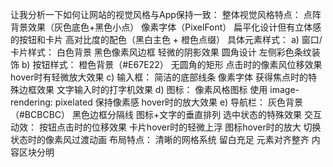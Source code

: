 让我分析一下如何让网站的视觉风格与App保持一致：
整体视觉风格特点：
点阵背景效果（灰色底色+黑色小点）
像素字体（PixelFont）
扁平化设计但有立体感的按钮和卡片
高对比度的配色（黑白主色 + 橙色点缀）
具体元素样式：
a) 窗口/卡片样式：
白色背景
黑色像素风边框
轻微的阴影效果
圆角设计
左侧彩色条纹装饰
b) 按钮样式：
橙色背景（#E67E22）
无圆角的矩形
点击时的像素风位移效果
hover时有轻微放大效果
c) 输入框：
简洁的底部线条
像素字体
获得焦点时的特殊边框效果
文字输入时的打字机效果
d) 图标：
像素风格图标
使用 image-rendering: pixelated 保持像素感
hover时的放大效果
e) 导航栏：
灰色背景（#BCBCBC）
黑色边框分隔线
图标+文字的垂直排列
选中状态的特殊效果
交互动效：
按钮点击时的位移效果
卡片hover时的轻微上浮
图标hover时的放大
切换状态时的像素风过渡动画
布局特点：
清晰的网格系统
留白充足
元素对齐整齐
内容区块分明